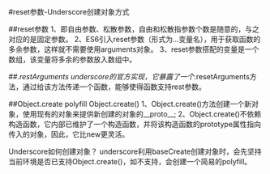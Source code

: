 #reset参数-Underscore创建对象方式

##reset参数
1、即自由参数、松散参数，自由和松散指参数个数是随意的，与之对应的是固定参数。
2、ES6引入reset参数（形式为...变量名），用于获取函数的多余参数，这样就不需要使用arguments对象。
3、reset参数搭配的变量是一个数组，该变量将多余的参数放入数组中。

##_.restArguments
underscore的官方实现，它暴露了一个_.resetArguments方法，通过给该方法传递一个函数，能够使得函数支持rest参数。

##Object.create polyfill
Object.create()
1、Object.create()方法创建一个新对象，使用现有的对象来提供新创建的对象的__proto__;
2、Object.create()不依赖构造函数，它内部已维护了一个构造函数，并将该构造函数的prototype属性指向传入的对象，因此，它比new更灵活。

Underscore如何创建对象？
underscore利用baseCreate创建对象时，会先坚持当前环境是否已支持Object.create()，如不支持，会创建一个简易的polyfill。
